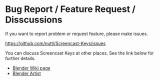 # Bug Report / Feature Request / Disscussions

If you want to report problem or request feature, please make issues.

https://github.com/nutti/Screencast-Keys/issues

You can discuss Screencast Keys at other places.
See the link below for further details.

* [Blender Wiki page](http://wiki.blender.org/index.php/Extensions:2.6/Py/Scripts/3D_interaction/Screencast_Key_Status_Tool)
* [Blender Artist](https://blenderartists.org/t/screencast-keys-status-tool/472469)
